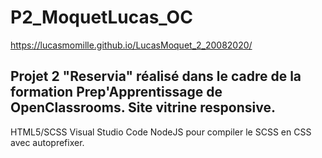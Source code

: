 # P2_MoquetLucas_OC
https://lucasmomille.github.io/LucasMoquet_2_20082020/

Projet 2 "Reservia" réalisé dans le cadre de la formation Prep'Apprentissage de OpenClassrooms.
Site vitrine responsive.
----------------
HTML5/SCSS
Visual Studio Code
NodeJS pour compiler le SCSS en CSS avec autoprefixer.
